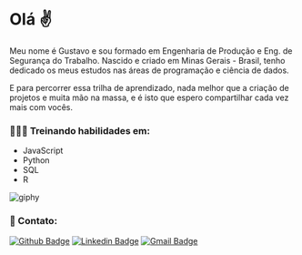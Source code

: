 # Olá ✌️ 

Meu nome é Gustavo e sou formado em Engenharia de Produção e Eng. de Segurança do Trabalho. Nascido e criado em Minas Gerais - Brasil, tenho dedicado os meus estudos nas áreas de programação e ciência de dados. 

E para percorrer essa trilha de aprendizado, nada melhor que a criação de projetos e muita mão na massa, e é isto que espero compartilhar cada vez mais com vocês. 


### 👨🏼‍💻 Treinando habilidades em:
- JavaScript
- Python
- SQL
- R

![giphy](https://user-images.githubusercontent.com/67704261/117446329-4eb9be80-af12-11eb-90d8-361d178b4119.gif)

### :iphone: Contato:
[![Github Badge](https://img.shields.io/badge/-Github-000?style=flat-square&logo=Github&logoColor=white&link=https://github.com/https://github.com/guftrindade)](https://github.com/https://github.com/guftrindade)
[![Linkedin Badge](https://img.shields.io/badge/-LinkedIn-blue?style=flat-square&logo=Linkedin&logoColor=white&link=https://www.linkedin.com/in/gustavoftrindade/)](https://www.linkedin.com/in/gustavoftrindade/)
[![Gmail Badge](https://img.shields.io/badge/-Gmail-c14438?style=flat-square&logo=Gmail&logoColor=white&link=mailto:gustavoferreiratrindade@gmail.com)](mailto:gustavoferreiratrindade@gmail.com)
